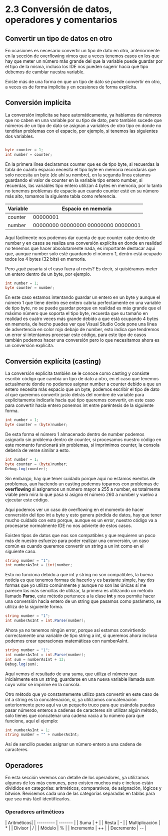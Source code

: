 # 2.3 Conversión de datos, operadores y comentarios

## Convertir un tipo de datos en otro
En ocasiones es necesario convertir un tipo de dato en otro, anteriormente en la sección de overflowing vimos que a veces tenemos casos en los que hay que meter un número más grande del que la variable puede guardar por el tipo de la misma, incluso los IDE nos pueden sugerir hacia qué tipo debemos de cambiar nuestra variable.

Existe más de una forma en que un tipo de dato se puede convertir en otro, a veces es de forma implícita y en ocasiones de forma explícita.

## Conversión implícita
La conversión implícita se hace automáticamente, ya hablamos de números que no caben en una variable por su tipo de dato, pero también sucede que números de un tipo de dato se asignan a variables de otro tipo en donde no tendrían problemas con el espacio, por ejemplo, si tenemos las siguientes dos variables.

````C#

byte counter = 1;
int number = counter;

````
En la primera línea declaramos counter que es de tipo byte, si recuerdas la tabla de cuánto espacio necesita el tipo byte en memoria recordarás que solo necesita un byte (de ahí su nombre), en la segunda línea estamos guardando el valor de counter en la variable tipo entero number, si recuerdas, las variables tipo entero utilizan 4 bytes en memoria, por lo tanto no tenemos problemas de espacio aun cuando counter esté en su número más alto, tomamos la siguiente tabla como referencia.

| Variable | Espacio en memoria |
| ------------- | --------------|
| counter | 00000001 |
| number | 00000000 00000000 00000000 00000001 | 

Aquí fácilmente nos podemos dar cuenta de que counter cabe dentro de number y en casos se realiza una conversión explícita en donde en realidad no tenemos que hacer absolutamente nada, es importante destacar aquí que, aunque number solo esté guardando el número 1, dentro está ocupado todos los 4 bytes (32 bits) en memoria.

Pero ¿qué pasaría si el caso fuera al revés? Es decir, si quisiéramos meter un entero dentro de un byte, por ejemplo.

````C#
int number = 1;
byte counter = number;

````
En este caso estamos intentando guardar un entero en un byte y aunque el número 1 que tiene dentro ese entero cabría perfectamente en una variable de tipo byte, no se puede guardar porque en realidad es más grande que el máximo número que soporta el tipo byte, recuerda que su tamaño en realidad es cuatro veces más grande debido a que está ocupando 4 bytes en memoria, de hecho puedes ver que Visual Studio Code pone una línea de advertencia en color rojo debajo de number, esto indica que tendremos un error si intentamos procesar este código, para este tipo de casos también podemos hacer una conversión pero lo que necesitamos ahora es un conversión explícita.

## Conversión explícita (casting)
La conversión explícita también se le conoce como casting y consiste escribir código que cambia un tipo de dato a otro, en el caso que tenemos actualmente donde no podemos asignar number a counter debido a que un entero necesita más espacio que un byte, podemos escribir el tipo de dato al que queremos convertir justo detrás del nombre de variable para explícitamente indicarle hacia qué tipo queremos convertir, en este caso para convertir hacia entero ponemos int entre paréntesis de la siguiente forma.

````C#
int number = 1;
byte counter = (byte)number;
````
De esta forma el número 1 almacenado dentro de number podemos asignarlo sin problema dentro de counter, si procesamos nuestro código en este momento funcionará sin problemas, si imprimimos counter, la consola debería de verse similar a esto.

````C#
int number = 1;
byte counter = (byte)number;
Debug.Log(counter);
````
Sin embargo, hay que tener cuidado porque aquí no estamos exentos de problemas, aun haciendo un casting podemos toparnos con problemas de **overflowing** si asignamos un número mayor a 255 a number, es totalmente viable pero mira lo que pasa si asigno el número 260 a number y vuelvo a ejecutar este código.


Aquí podemos ver un caso de overflowing  en el momento de hacer conversión del tipo int  a byte  y esto genera pérdida de datos, hay que tener mucho cuidado con esto porque, aunque es un error, nuestro código va a procesarse normalmente IDE no nos advierte de estos casos.

Existen tipos de datos que nos son compatibles y que requieren un poco más de nuestro esfuerzo para poder realizar una conversión, un caso común es cuando queremos convertir un string a un int como en el siguiente caso.

````C#
string number = "1";
int numberAsInt = (int)number;
````
Esto no funciona debido a que int y string no son compatibles, la buena noticia es que tenemos formas de hacerlo y es bastante simple, hay dos formas que yo utilizo comúnmente y aunque no son las únicas sí me parecen las más sencillas de utilizar, la primera es utilizando un método llamado **Parse**, este método pertenece a la clase **int** y nos permite hacer una conversión hacia entero de un string que pasamos como parámetro, se utiliza de la siguiente forma.

````C#
string number = "1";
int numberAsInt = int.Parse(number);
````

Ahora ya no tenemos ningún error, porque así estamos convirtiendo correctamente una variable de tipo string a int, si queremos ahora incluso podemos crear operaciones matemáticas con numberAsInt.

````C#
string number = "1";
int numberAsInt = int.Parse(number);
int sum = numberAsInt + 13;
Debug.log(sum);
````
Aquí vemos el resultado de una suma, que utiliza el número que inicialmente era un string, guardarse en una nueva variable llamada sum cuyo valor se imprime en la consola.

Otro método que yo constantemente utilizo para convertir en este caso de int a string es la concatenación, sí, ya utilizamos concatenación anteriormente pero aquí va un pequeño truco para que usándola puedas pasar números enteros a cadenas de caracteres sin utilizar algún método, solo tienes que concatenar una cadena vacía a tu número para que funcione, aquí el ejemplo:

````C#
int numberAsInt = 1;
string number = "" + numberAsInt;
````

Así de sencillo puedes asignar un número entero a una cadena de caracteres.

## Operadores
En esta sección veremos con detalle de los operadores, ya utilizamos algunos de los más comunes, pero existen muchos más e incluso están divididos en categorías: aritméticos, comparativos, de asignación, lógicos y bitwise. Revisemos cada una de las categorías separadas en tablas para que sea más fácil identificarlos.

### Operadores aritméticos
| Aritméticos| 
| --------- | ------- |
| Suma | + |
| Resta | - |
| Multiplicación | * |
| Divisor | / |
| Módulo | % |
| Incremento | ++ |
| Decremento | -- |



